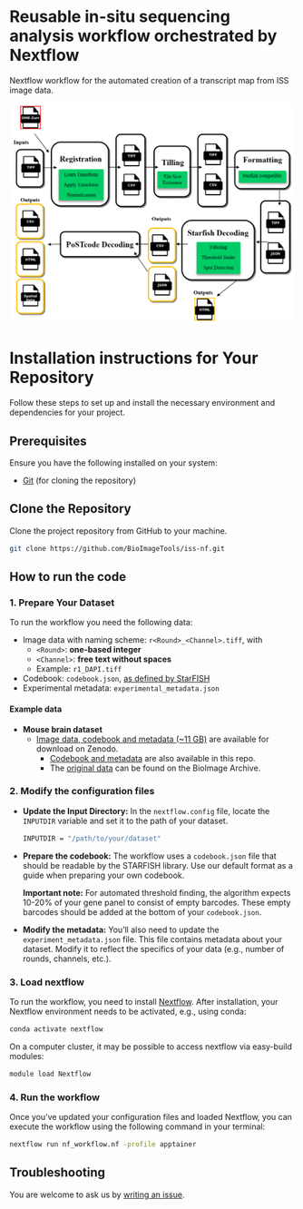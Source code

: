 # Reusable in-situ sequencing analysis workflow orchestrated by Nextflow

Nextflow workflow for the automated creation of a transcript map from ISS image data.

![Nextflow workflow diagram](workflow_diagram.PNG)

# Installation instructions for Your Repository

Follow these steps to set up and install the necessary environment and dependencies for your project.

## Prerequisites

Ensure you have the following installed on your system:
- [Git](https://git-scm.com/) (for cloning the repository)

## Clone the Repository

Clone the project repository from GitHub to your machine.
	
```bash
git clone https://github.com/BioImageTools/iss-nf.git
```

## How to run the code

### 1. Prepare Your Dataset

To run the workflow you need the following data:
- Image data with naming scheme: `r<Round>_<Channel>.tiff`, with
  - `<Round>`: **one-based integer**
  - `<Channel>`: **free text without spaces**
  - Example: `r1_DAPI.tiff`
- Codebook: `codebook.json`, [as defined by StarFISH](https://spacetx-starfish.readthedocs.io/en/latest/help_and_reference/spacetx-format/SpaceTxFormat/index.html#codebook)
- Experimental metadata: `experimental_metadata.json`

#### Example data

- **Mouse brain dataset**
  - [Image data, codebook and metadata (~11 GB)](https://zenodo.org/records/14884160) are available for download on Zenodo.
    - [Codebook and metadata](examples/mouse_brain) are also available in this repo. 
    - The [original data](https://www.ebi.ac.uk/biostudies/bioimages/studies/S-BSST700) can be found on the BioImage Archive.

### 2. Modify the configuration files

- **Update the Input Directory:**
  In the `nextflow.config` file, locate the `INPUTDIR` variable and set it to the path of your dataset.
  ```bash
  INPUTDIR = "/path/to/your/dataset"
  ```

- **Prepare the codebook:**
  The workflow uses a `codebook.json` file that should be readable by the STARFISH library. Use our default format as a guide when preparing your own codebook.
  
  **Important note:** For automated threshold finding, the algorithm expects 10-20% of your gene panel to consist of empty barcodes. These empty barcodes should be added at the bottom of your `codebook.json`.

- **Modify the metadata:**
  You’ll also need to update the `experiment_metadata.json` file. This file contains metadata about your dataset. Modify it to reflect the specifics of your data (e.g., number of rounds, channels, etc.).

### 3. Load nextflow

  To run the workflow, you need to install [Nextflow](https://www.nextflow.io/docs/latest/install.html).
  After installation, your Nextflow environment needs to be activated, e.g., using conda:
  ```bash
  conda activate nextflow
  ```
  On a computer cluster, it may be possible to access nextflow via easy-build modules: 
  ```bash
  module load Nextflow
  ```

### 4. Run the workflow

Once you’ve updated your configuration files and loaded Nextflow, you can execute the workflow using the following command in your terminal:
```bash
nextflow run nf_workflow.nf -profile apptainer 
```

## Troubleshooting

You are welcome to ask us by [writing an issue](https://github.com/embl-cba/iss-nf/issues).
